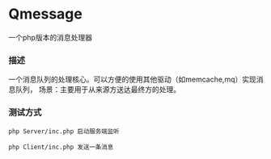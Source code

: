 # Qmessage
一个php版本的消息处理器

### 描述
一个消息队列的处理核心。可以方便的使用其他驱动（如memcache,mq）实现消息队列，
场景：主要用于从来源方送达最终方的处理。
### 测试方式
```
php Server/inc.php 启动服务端监听

php Client/inc.php 发送一条消息

```
